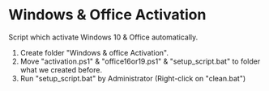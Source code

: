 # Windows & Office Activation
Script which activate Windows 10 &amp; Office automatically.

1. Create folder "Windows & office Activation".
2. Move "activation.ps1" & "office16or19.ps1" & "setup_script.bat" to folder what we created before.
3. Run "setup_script.bat" by Administrator (Right-click on "clean.bat")
